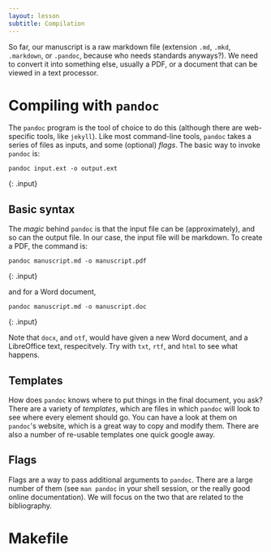 ```yaml
---
layout: lesson
subtitle: Compilation
---
```

So far, our manuscript is a raw markdown file (extension `.md`, `.mkd`,
`.markdown`, or `.pandoc`, because who needs standards anyways?). We need to
convert it into something else, usually a PDF, or a document that can be viewed
in a text processor.

# Compiling with `pandoc`

The `pandoc` program is the tool of choice to do this (although there are
web-specific tools, like `jekyll`). Like most command-line tools, `pandoc` takes
a series of files as inputs, and some (optional) *flags*. The basic way to
invoke `pandoc` is:

~~~
pandoc input.ext -o output.ext
~~~
{: .input}

## Basic syntax

The *magic* behind `pandoc` is that the input file can be (approximately), and
so can the output file. In our case, the input file will be markdown. To create
a PDF, the command is:

~~~
pandoc manuscript.md -o manuscript.pdf
~~~
{: .input}

and for a Word document,

~~~
pandoc manuscript.md -o manuscript.doc
~~~
{: .input}

Note that `docx`, and `otf`, would have given a new Word document, and a
LibreOffice text, respecitvely. Try with `txt`, `rtf`, and `html` to see what
happens.

## Templates

How does `pandoc` knows where to put things in the final document, you ask?
There are a variety of *templates*, which are files in which `pandoc` will look
to see where every element should go. You can have a look at them on `pandoc`'s
website, which is a great way to copy and modify them. There are also a number
of re-usable templates one quick google away.

## Flags

Flags are a way to pass additional arguments to `pandoc`. There are a large
number of them (see `man pandoc` in your shell session, or the really good
online documentation). We will focus on the two that are related to the
bibliography.

# Makefile

